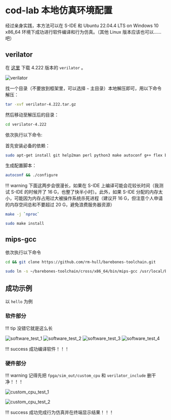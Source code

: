 # cod-lab 本地仿真环境配置

经过亲身实践，本方法可以在 S-IDE 和 Ubuntu 22.04.4 LTS on Windows 10 x86_64 环境下成功进行软件编译和行为仿真。（其他 Linux 版本应该也可以......吧）

## verilator

在 [这里](https://github.com/verilator/verilator/releases/tag/v4.222) 下载 4.222 版本的 `verilator` 。

![verilator](assets/verilator.png)

找一个目录（不要放到框架里，可以选择 `~` 主目录）本地解压即可，用以下命令解压：

```bash
tar -xvf verilator-4.222.tar.gz
```

然后移动至解压后的目录：

 ```bash
 cd verilator-4.222
 ```

依次执行以下命令:

首先安装必备的依赖：

```bash
sudo apt-get install git help2man perl python3 make autoconf g++ flex bison ccache libgoogle-perftools-dev numactl perl-doc
 ```

生成配置脚本：

```bash
autoconf && ./configure
```

!!! warning
    下面这两步会很漫长，如果在 S-IDE 上编译可能会花较长时间（我测试 S-IDE 的时候开了 16 G，也整了快半小时）。此外，如果 S-IDE 分配的内存太小，可能因为内存占用过大被操作系统杀死进程（建议开 16 G，但注意个人申请的内存空间总和不要超过 20 G，避免浪费服务器资源）

```bash
make -j `nproc`
```

```bash
sudo make install
```

## mips-gcc

依次执行以下命令

```bash
cd && git clone https://github.com/rm-hull/barebones-toolchain.git
```

```bash
sudo ln -s ~/barebones-toolchain/cross/x86_64/bin/mips-gcc /usr/local/bin/mips-gcc
```

## 成功示例

以 `hello` 为例

### 软件部分

!!! tip
    没错它就是这么长

![software_test_1](assets/software_test_1.png)
![software_test_2](assets/software_test_2.png)
![software_test_3](assets/software_test_3.png)
![software_test_4](assets/software_test_4.png)

!!! success
    成功编译软件！！！

### 硬件部分

!!! warning
    记得先把 `fpga/sim_out/custom_cpu` 和 `verilator_include` 删干净！！！

![custom_cpu_test_1](assets/custom_cpu_test_1.png)

![custom_cpu_test_2](assets/custom_cpu_test_2.png)

!!! success
    成功完成行为仿真并在终端显示结果！！！
